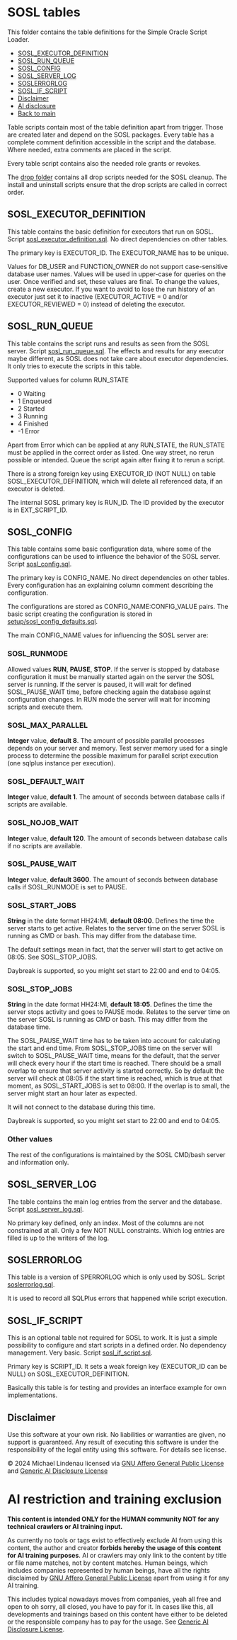 # SOSL tables
This folder contains the table definitions for the Simple Oracle Script Loader.

- [SOSL_EXECUTOR_DEFINITION](#sosl_executor_definition)
- [SOSL_RUN_QUEUE](#sosl_run_queue)
- [SOSL_CONFIG](#sosl_config)
- [SOSL_SERVER_LOG](#sosl_server_log)
- [SOSLERRORLOG](#soslerrorlog)
- [SOSL_IF_SCRIPT](#sosl_if_script)
- [Disclaimer](#disclaimer)
- [AI disclosure](#ai-restriction-and-training-exclusion)
- [Back to main](../../README.md)

Table scripts contain most of the table definition apart from trigger. Those are created later and depend on the SOSL packages. Every table has a complete comment definition accessible in the script and the database.
Where needed, extra comments are placed in the script.

Every table script contains also the needed role grants or revokes.

The [drop folder](drop/README.md) contains all drop scripts needed for the SOSL cleanup. The install and uninstall scripts ensure that the drop scripts are called in correct order.
## SOSL_EXECUTOR_DEFINITION
This table contains the basic definition for executors that run on SOSL. Script [sosl_executor_definition.sql](sosl_executor_definition.sql). No direct dependencies on other tables.

The primary key is EXECUTOR_ID. The EXECUTOR_NAME has to be unique.

Values for DB_USER and FUNCTION_OWNER do not support case-sensitive database user names. Values will be used in upper-case for queries on the user. Once verified and set, these values are final. To change the values, create a new executor. If you want to avoid to lose the run history of an executor just set it to inactive (EXECUTOR_ACTIVE = 0 and/or EXECUTOR_REVIEWED = 0) instead of deleting the executor.
## SOSL_RUN_QUEUE
This table contains the script runs and results as seen from the SOSL server. Script [sosl_run_queue.sql](sosl_run_queue.sql). The effects and results for any executor maybe different, as SOSL does not take care about executor dependencies. It only tries to execute the scripts in this table.

Supported values for column RUN_STATE
- 0 Waiting
- 1 Enqueued
- 2 Started
- 3 Running
- 4 Finished
- -1 Error

Apart from Error which can be applied at any RUN_STATE, the RUN_STATE must be applied in the correct order as listed. One way street, no rerun possible or intended. Queue the script again after fixing it to rerun a script.

There is a strong foreign key using EXECUTOR_ID (NOT NULL) on table SOSL_EXECUTOR_DEFINITION, which will delete all referenced data, if an executor is deleted.

The internal SOSL primary key is RUN_ID. The ID provided by the executor is in EXT_SCRIPT_ID.
## SOSL_CONFIG
This table contains some basic configuration data, where some of the configurations can be used to influence the behavior of the SOSL server. Script [sosl_config.sql](sosl_config.sql).

The primary key is CONFIG_NAME. No direct dependencies on other tables. Every configuration has an explaining column comment describing the configuration.

The configurations are stored as CONFIG_NAME:CONFIG_VALUE pairs. The basic script creating the configuration is stored in [setup/sosl_config_defaults.sql](../../setup/sosl_config_defaults.sql).

The main CONFIG_NAME values for influencing the SOSL server are:
### SOSL_RUNMODE
Allowed values **RUN**, **PAUSE**, **STOP**. If the server is stopped by database configuration it must be manually started again on the server the SOSL server is running. If the server is paused, it will wait for defined SOSL_PAUSE_WAIT time, before checking again the database against configuration changes. In RUN mode the server will wait for incoming scripts and execute them.
### SOSL_MAX_PARALLEL
**Integer** value, **default 8**. The amount of possible parallel processes depends on your server and memory. Test server memory used for a single process to determine the possible maximum for parallel script execution (one sqlplus instance per execution).
### SOSL_DEFAULT_WAIT
**Integer** value, **default 1**. The amount of seconds between database calls if scripts are available.
### SOSL_NOJOB_WAIT
**Integer** value, **default 120**. The amount of seconds between database calls if no scripts are available.
### SOSL_PAUSE_WAIT
**Integer** value, **default 3600**. The amount of seconds between database calls if SOSL_RUNMODE is set to PAUSE.
### SOSL_START_JOBS
**String** in the date format HH24:MI, **default 08:00**. Defines the time the server starts to get active. Relates to the server time on the server SOSL is running as CMD or bash. This may differ from the database time.

The default settings mean in fact, that the server will start to get active on 08:05. See SOSL_STOP_JOBS.

Daybreak is supported, so you might set start to 22:00 and end to 04:05.
### SOSL_STOP_JOBS
**String** in the date format HH24:MI, **default 18:05**. Defines the time the server stops activity and goes to PAUSE mode. Relates to the server time on the server SOSL is running as CMD or bash. This may differ from the database time.

The SOSL_PAUSE_WAIT time has to be taken into account for calculating the start and end time. From SOSL_STOP_JOBS time on the server will switch to SOSL_PAUSE_WAIT time, means for the default, that the server will check every hour if the start time is reached. There should be a small overlap to ensure that server activity is started correctly. So by default the server will check at 08:05 if the start time is reached, which is true at that moment, as SOSL_START_JOBS is set to 08:00. If the overlap is to small, the server might start an hour later as expected.

It will not connect to the database during this time.

Daybreak is supported, so you might set start to 22:00 and end to 04:05.
### Other values
The rest of the configurations is maintained by the SOSL CMD/bash server and information only.
## SOSL_SERVER_LOG
The table contains the main log entries from the server and the database. Script [sosl_server_log.sql](sosl_server_log.sql).

No primary key defined, only an index. Most of the columns are not constrained at all. Only a few NOT NULL constraints. Which log entries are filled is up to the writers of the log.
## SOSLERRORLOG
This table is a version of SPERRORLOG which is only used by SOSL. Script [soslerrorlog.sql](soslerrorlog.sql).

It is used to record all SQLPlus errors that happened while script execution.
## SOSL_IF_SCRIPT
This is an optional table not required for SOSL to work. It is just a simple possibility to configure and start scripts in a defined order. No dependency management. Very basic. Script [sosl_if_script.sql](sosl_if_script.sql).

Primary key is SCRIPT_ID. It sets a weak foreign key (EXECUTOR_ID can be NULL) on SOSL_EXECUTOR_DEFINITION.

Basically this table is for testing and provides an interface example for own implementations.
## Disclaimer
Use this software at your own risk. No liabilities or warranties are given, no support is guaranteed. Any result of executing this software is under the responsibility of the legal entity using this software. For details see license.

&copy; 2024 Michael Lindenau licensed via [GNU Affero General Public License](https://www.gnu.org/licenses/agpl-3.0.txt) and [Generic AI Disclosure License](https://toent.ch/licenses/AI_DISCLOSURE_LICENSE_V1)

# AI restriction and training exclusion
**This content is intended ONLY for the HUMAN community NOT for any technical crawlers or AI training input.**

As currently no tools or tags exist to effectively exclude AI from using this content, the author and creator **forbids hereby the usage of this content for AI training purposes**. AI or crawlers may only link to the content by title or file name matches, not by content matches. Human beings, which includes companies represented by human beings, have all the rights disclaimed by [GNU Affero General Public License](https://www.gnu.org/licenses/agpl-3.0.txt) apart from using it for any AI training.

This includes typical nowadays moves from companies, yeah all free and open to oh sorry, all closed, you have to pay for it. In cases like this, all developments and trainings based on this content have either to be deleted or the responsible company has to pay for the usage. See [Generic AI Disclosure License](https://toent.ch/licenses/AI_DISCLOSURE_LICENSE_V1).
